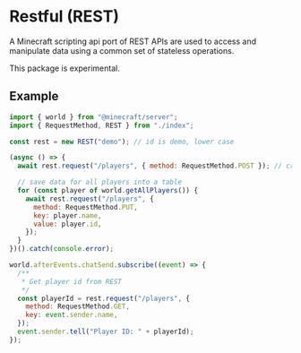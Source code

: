 # Restful (REST)

A Minecraft scripting api port of REST APIs are used to access and manipulate data using a common set of stateless operations.

This package is experimental.

## Example

```js
import { world } from "@minecraft/server";
import { RequestMethod, REST } from "./index";

const rest = new REST("demo"); // id is demo, lower case

(async () => {
  await rest.request("/players", { method: RequestMethod.POST }); // create a route

  // save data for all players into a table
  for (const player of world.getAllPlayers()) {
    await rest.request("/players", {
      method: RequestMethod.PUT,
      key: player.name,
      value: player.id,
    });
  }
})().catch(console.error);

world.afterEvents.chatSend.subscribe((event) => {
  /**
   * Get player id from REST
   */
  const playerId = rest.request("/players", {
    method: RequestMethod.GET,
    key: event.sender.name,
  });
  event.sender.tell("Player ID: " + playerId);
});
```

